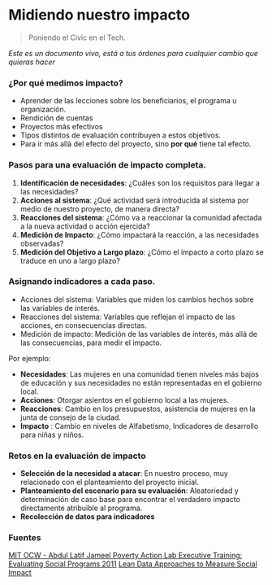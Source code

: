 # Midiendo nuestro impacto

> Poniendo el Civic en el Tech.

_Este es un documento vivo, está a tus órdenes para cualquier cambio que quieras hacer_

### ¿Por qué medimos impacto?

- Aprender de las lecciones sobre los beneficiarios, el programa u organización.
- Rendición de cuentas
- Proyectos más efectivos
- Tipos distintos de evaluación contribuyen a estos objetivos.
- Para ir más allá del efecto del proyecto, sino **por qué** tiene tal efecto.


### Pasos para una evaluación de impacto completa.

1.  **Identificación de necesidades**: ¿Cuáles son los requisitos para llegar a las necesidades?
2.  **Acciones al sistema**: ¿Qué actividad será introducida al sistema por medio de nuestro proyecto, de manera directa?
3.  **Reacciones del sistema**: ¿Cómo va a reaccionar la comunidad afectada a la nueva actividad o acción ejercida?
4.  **Medición de Impacto**: ¿Cómo impactará la reacción, a las necesidades observadas?
5.  **Medición del Objetivo a Largo plazo**: ¿Cómo el impacto a corto plazo se traduce en uno a largo plazo?

### Asignando indicadores a cada paso.

- Acciones del sistema: Variables que miden los cambios hechos sobre las variables de interés.
- Reacciones del sistema: Variables que reflejan el impacto de las acciones, en consecuencias directas.
- Medición de impacto: Medición de las variables de interés, más allá de las consecuencias, para medir el impacto.

Por ejemplo:

- **Necesidades**: Las mujeres en una comunidad tienen niveles más bajos de educación y sus necesidades no están representadas en el gobierno local.
- **Acciones**: Otorgar asientos en el gobierno local a las mujeres.
- **Reacciones**: Cambio en los presupuestos, asistencia de mujeres en la junta de consejo de la ciudad.
- **Impacto** : Cambio en niveles de Alfabetismo, Indicadores de desarrollo para niñas y niños.

### Retos en la evaluación de impacto

- **Selección de la necesidad a atacar**: En nuestro proceso, muy relacionado con el planteamiento del proyecto inicial.
- **Planteamiento del escenario para su evaluación**: Aleatoriedad y determinación de caso base para encontrar el verdadero impacto directamente atribuible al programa.
- **Recolección de datos para indicadores**

### Fuentes

[MIT OCW - Abdul Latif Jameel Poverty Action Lab Executive Training: Evaluating Social Programs 2011](http://ocw.mit.edu/resources/res-14-002-abdul-latif-jameel-poverty-action-lab-executive-training-evaluating-social-programs-2011-spring-2011/index.htm)
[Lean Data Approaches to Measure Social Impact](https://novoed.com/lean-data-2016-1)
